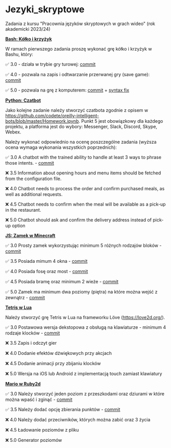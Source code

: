 # Jezyki_skryptowe
Zadania z kursu "Pracownia języków skryptowych w grach wideo" (rok akademicki 2023/24)

[**Bash: Kółko i krzyżyk**](1_kolko_krzyzyk/)

W ramach pierwszego zadania proszę wykonać grę kółko i krzyżyk w Bashu, który:

✅ 3.0 - działa w trybie gry turowej: [commit](https://github.com/apetor56/jezyki_skryptowe/commit/0ec2a693c2092767cde921dd58f61ec78de0c161)

✅ 4.0 - pozwala na zapis i odtwarzanie przerwanej gry (save game): [commit](https://github.com/apetor56/jezyki_skryptowe/commit/4a2f7f6cc80bd38b3fc0661c05d0de435d09af91)

✅ 5.0 - pozwala na grę z komputerem: [commit](https://github.com/apetor56/jezyki_skryptowe/commit/e44ccd7662060779088038e6db9ba7e336e84c96) + [syntax fix](https://github.com/apetor56/jezyki_skryptowe/commit/c14272280e1e2135d8ddbe92308379c590e9e48a)

[**Python: Czatbot**](2_chatbot/)

Jako kolejne zadanie należy stworzyć czatbota zgodnie z opisem w https://github.com/codete/oreilly-intelligent-bots/blob/master/Homework.ipynb. Punkt 5 jest obowiązkowy dla każdego projektu, a platforma jest do wybory: Messenger, Slack, Discord, Skype, Webex.

Należy wykonać odpowiednio na ocenę poszczególne zadania (wyższa ocena wymaga wykonania wszystkich poprzednich):

✅ 3.0 A chatbot with the trained ability to handle at least 3 ways to phrase those intents. - [commit](https://github.com/apetor56/jezyki_skryptowe/commit/0c85054bd3125bebee1c4b25a127f8761541162e)

❌ 3.5 Information about opening hours and menu items should be fetched from the configuration file.

❌ 4.0 Chatbot needs to process the order and confirm purchased meals, as well as additional requests.

❌ 4.5 Chatbot needs to confirm when the meal will be available as a pick-up in the restaurant.

❌ 5.0 Chatbot should ask and confirm the delivery address instead of pick-up option

[**JS: Zamek w Minecraft**](3_minecraft/)

✅ 3.0 Prosty zamek wykorzystując minimum 5 różnych rodzajów bloków - [commit](https://github.com/apetor56/jezyki_skryptowe/commit/4b4ddf54127e2ec51e12e1762b807e190ba9de63)

✅ 3.5 Posiada mimum 4 okna - [commit](https://github.com/apetor56/jezyki_skryptowe/commit/ccc2e8859b84e90439cfd0653c76a3d14a555cd6)

✅ 4.0 Posiada fosę oraz most - [commit](https://github.com/apetor56/jezyki_skryptowe/commit/3f87ee09cd79bb3c67adf4f15b9e5a2df1c780cc)

✅ 4.5 Posiada bramę oraz minimum 2 wieże - [commit](https://github.com/apetor56/jezyki_skryptowe/commit/52612f1a4200454bba13123a026b1a50f1e8890f)

✅ 5.0 Zamek ma minimum dwa poziomy (piętra) na które można wejść z zewnątrz - [commit](https://github.com/apetor56/jezyki_skryptowe/commit/4a1fc3873c62e90d1dfd233ab2e7e431d090b097)

[**Tetris w Lua**](4_tetris/)

Należy stworzyć grę Tetris w Lua na frameworku Löve (https://love2d.org/).

✅ 3.0 Postawowa wersja dekstopowa z obsługą na klawiaturze - minimum 4 rodzaje klocków - [commit](https://github.com/apetor56/jezyki_skryptowe/commit/a57d0364d9205c0b6442a4d5cc552de3fe09d0d3)

❌ 3.5 Zapis i odczyt gier

❌ 4.0 Dodanie efektów dźwiękowych przy akcjach

❌ 4.5 Dodanie animacji przy zbijaniu klocków

❌ 5.0 Wersja na iOS lub Android z implementacją touch zamiast klawiatury

[**Mario w Ruby2d**](5_mario/)

✅ 3.0 Należy stworzyć jeden poziom z przeszkodami oraz dziurami w które można wpaść i zginąć - [commit](https://github.com/apetor56/jezyki_skryptowe/commit/cc3640395f299fbec251809ae4a7b5555f376d05)

✅ 3.5 Należy dodać opcję zbierania punktów - [commit](https://github.com/apetor56/jezyki_skryptowe/commit/13172ce40894a2efe9236c9cfa8c9c031feeed30)

❌ 4.0 Należy dodać przeciwników, których można zabić oraz 3 życia

❌ 4.5 Ładowanie poziomów z pliku

❌ 5.0 Generator poziomów
